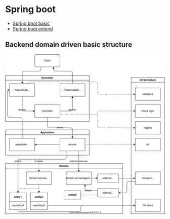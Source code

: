 # Spring boot

- [Spring boot basic](spring_boot_basic.md)
- [Spring boot extend](spring_boot_extend.md)

## Backend domain driven basic structure

![Domain driven basic structure](domain_driven_basic_structure.drawio.svg)
